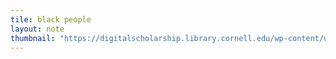 ```yaml
---
tile: black people
layout: note
thumbnail: "https://digitalscholarship.library.cornell.edu/wp-content/uploads/2025/01/Screenshot-2025-01-27-at-9.47.44%E2%80%AFAM.png"
---
```

